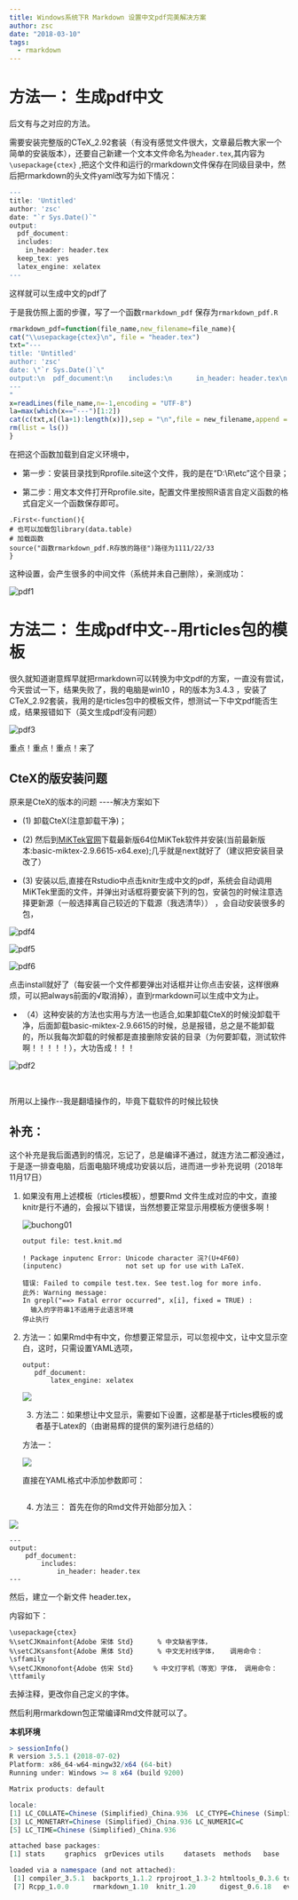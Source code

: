```yaml
---
title: Windows系统下R Markdown 设置中文pdf完美解决方案
author: zsc
date: "2018-03-10"
tags:
  - rmarkdown
---
```


# 方法一： 生成pdf中文

后文有与之对应的方法。

需要安装完整版的CTeX_2.92套装（有没有感觉文件很大，文章最后教大家一个简单的安装版本），还要自己新建一个文本文件命名为`header.tex`,其内容为`\usepackage{ctex}` ,把这个文件和运行的rmarkdown文件保存在同级目录中，然后把rmarkdown的头文件yaml改写为如下情况：

```R
---
title: 'Untitled'
author: 'zsc'
date: "`r Sys.Date()`"
output:
  pdf_document:
  includes:
    in_header: header.tex
  keep_tex: yes
  latex_engine: xelatex
---
```

这样就可以生成中文的pdf了

于是我仿照上面的步骤，写了一个函数`rmarkdown_pdf` 保存为`rmarkdown_pdf.R`

```R
rmarkdown_pdf=function(file_name,new_filename=file_name){
cat("\\usepackage{ctex}\n", file = "header.tex")
txt="---
title: 'Untitled'
author: 'zsc'
date: \"`r Sys.Date()`\"
output:\n  pdf_document:\n    includes:\n      in_header: header.tex\n    keep_tex: yes\n    latex_engine: xelatex
---
"
x=readLines(file_name,n=-1,encoding = "UTF-8")
la=max(which(x=="---")[1:2])
cat(c(txt,x[(la+1):length(x)]),sep = "\n",file = new_filename,append = F)
rm(list = ls())
}

```

在把这个函数加载到自定义环境中，

- 第一步：安装目录找到Rprofile.site这个文件，我的是在“D:\R\etc”这个目录； 


- 第二步：用文本文件打开Rprofile.site，配置文件里按照R语言自定义函数的格式自定义一个函数保存即可。


```
.First<-function(){
# 也可以加载包library(data.table)
# 加载函数
source("函数rmarkdown_pdf.R存放的路径")路径为1111/22/33 
}
```

这种设置，会产生很多的中间文件（系统并未自己删除），亲测成功：

![pdf1](https://cdn.jsdelivr.net/gh/zscmmm/imgs2208save@master/img/pdf1.png)



# 方法二： 生成pdf中文--用rticles包的模板

很久就知道谢意辉早就把rmarkdown可以转换为中文pdf的方案，一直没有尝试，今天尝试一下，结果失败了，我的电脑是win10 ，R的版本为3.4.3 ，安装了CTeX_2.92套装，我用的是rticles包中的模板文件，想测试一下中文pdf能否生成，结果报错如下（英文生成pdf没有问题）

![pdf3](https://cdn.jsdelivr.net/gh/zscmmm/imgs2208save@master/img/pdf3.png)

重点！重点！重点！来了

## CteX的版安装问题

原来是CteX的版本的问题 ----解决方案如下 

- (1)	卸载CteX(注意卸载干净)；

- (2)	然后到[MiKTek官网](https://miktex.org/download)下载最新版64位MiKTek软件并安装(当前最新版本:basic-miktex-2.9.6615-x64.exe);几乎就是next就好了（建议把安装目录改了）
- (3)	安装以后,直接在Rstudio中点击knitr生成中文的pdf，系统会自动调用MiKTek里面的文件，并弹出对话框将要安装下列的包，安装包的时候注意选择更新源（一般选择离自己较近的下载源（我选清华）） ，会自动安装很多的包，

![pdf4](https://cdn.jsdelivr.net/gh/zscmmm/imgs2208save@master/img/pdf4.png)

![pdf5](https://cdn.jsdelivr.net/gh/zscmmm/imgs2208save@master/img/pdf5.png)

![pdf6](https://cdn.jsdelivr.net/gh/zscmmm/imgs2208save@master/img/pdf6.png)

​	点击install就好了（每安装一个文件都要弹出对话框并让你点击安装，这样很麻烦，可以把always前面的√取消掉），直到rmarkdown可以生成中文为止。

- （4）这种安装的方法也实用与方法一也适合,如果卸载CteX的时候没卸载干净，后面卸载basic-miktex-2.9.6615的时候，总是报错，总之是不能卸载的，所以我每次卸载的时候都是直接删除安装的目录（为何要卸载，测试软件啊！！！！！），大功告成！！！


![pdf2](https://cdn.jsdelivr.net/gh/zscmmm/imgs2208save@master/img/pdf2.png)

​	



所用以上操作--我是翻墙操作的，毕竟下载软件的时候比较快



## **补充：**

这个补充是我后面遇到的情况，忘记了，总是编译不通过，就连方法二都没通过，于是逐一排查电脑，后面电脑环境成功安装以后，进而进一步补充说明（2018年11月17日）  

 1. 如果没有用上述模板（rticles模板），想要Rmd 文件生成对应的中文，直接knitr是行不通的，会报以下错误，当然想要正常显示用模板方便很多啊！

    ![buchong01](https://cdn.jsdelivr.net/gh/zscmmm/imgs2208save@master/img/buchong01.png)

    ```
    output file: test.knit.md
    
    ! Package inputenc Error: Unicode character 浣?(U+4F60)
    (inputenc)                not set up for use with LaTeX.
    
    错误: Failed to compile test.tex. See test.log for more info.
    此外: Warning message:
    In grepl("==> Fatal error occurred", x[i], fixed = TRUE) :
      输入的字符串1不适用于此语言环境
    停止执行
    ```

 2. 方法一：如果Rmd中有中文，你想要正常显示，可以忽视中文，让中文显示空白，这时，只需设置YAML选项，

    ```
    output:
       pdf_document:
           latex_engine: xelatex
    ```

    ![](https://cdn.jsdelivr.net/gh/zscmmm/imgs2208save@master/img/buchong02.png)

	3. 方法二：如果想让中文显示，需要如下设置，这都是基于rticles模板的或者基于Latex的（由谢易辉的提供的案列进行总结的）

    方法一：

    ![](https://cdn.jsdelivr.net/gh/zscmmm/imgs2208save@master/img/buchong03.png)

    直接在YAML格式中添加参数即可：

    ```
    
    ```

	4. 方法三： 首先在你的Rmd文件开始部分加入：

![](https://cdn.jsdelivr.net/gh/zscmmm/imgs2208save@master/img/buchong04.png)



```
---
output:
    pdf_document:
        includes:
            in_header: header.tex
---
```

然后，建立一个新文件 header.tex，

内容如下：

```
\usepackage{ctex} 
%\setCJKmainfont{Adobe 宋体 Std}      % 中文缺省字体，
%\setCJKsansfont{Adobe 黑体 Std}      % 中文无衬线字体，   调用命令： \sffamily
%\setCJKmonofont{Adobe 仿宋 Std}     % 中文打字机（等宽）字体， 调用命令： \ttfamily
```

去掉注释，更改你自己定义的字体。

然后利用rmarkdown包正常编译Rmd文件就可以了。





**本机环境**

```R
> sessionInfo()
R version 3.5.1 (2018-07-02)
Platform: x86_64-w64-mingw32/x64 (64-bit)
Running under: Windows >= 8 x64 (build 9200)

Matrix products: default

locale:
[1] LC_COLLATE=Chinese (Simplified)_China.936  LC_CTYPE=Chinese (Simplified)_China.936   
[3] LC_MONETARY=Chinese (Simplified)_China.936 LC_NUMERIC=C                              
[5] LC_TIME=Chinese (Simplified)_China.936    

attached base packages:
[1] stats     graphics  grDevices utils     datasets  methods   base     

loaded via a namespace (and not attached):
 [1] compiler_3.5.1  backports_1.1.2 rprojroot_1.3-2 htmltools_0.3.6 tools_3.5.1     yaml_2.2.0     
 [7] Rcpp_1.0.0      rmarkdown_1.10  knitr_1.20      digest_0.6.18   evaluate_0.12  
```

